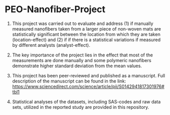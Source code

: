 # PEO-Nanofiber-Project

1. This project was carried out to evaluate and address (1) if manually measured nanofibers taken from a larger piece of non-woven mats are statistically significant between the  location from which they are taken (location-effect) and (2) if if there is a statistical variations if measured by different analysts (analyst-effect).    

2. The key importance of the project lies in the effect that most of the measurements are done manually and some polymeric nanofibers demonstrate higher standard deviation from the mean values. 

3. This project has been peer-reviewed and published as a manuscript. Full description of the manuscript can be found in the link: https://www.sciencedirect.com/science/article/pii/S0142941817301976#tbl1

4. Statistical analyses of the datasets, including SAS-codes and raw data sets, utilized in the reported study are provided in this repository. 
